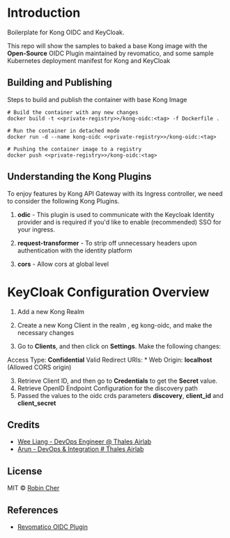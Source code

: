 # Introduction

Boilerplate for Kong OIDC and KeyCloak.

This repo will show the samples to baked a base Kong image with the **Open-Source** OIDC Plugin maintained by revomatico, and some sample Kubernetes deployment manifest for Kong and KeyCloak 

## Building and Publishing

Steps to build and publish the container with base Kong Image

```
# Build the container with any new changes
docker build -t <<private-registry>>/kong-oidc:<tag> -f Dockerfile . 

# Run the container in detached mode
docker run -d --name kong-oidc <<private-registry>>/kong-oidc:<tag>       

# Pushing the container image to a registry
docker push <<private-registry>>/kong-oidc:<tag>   
```

## Understanding the Kong Plugins

To enjoy features by Kong API Gateway with its Ingress controller, we need to consider the following Kong Plugins.

1. **odic** - This plugin is used to communicate with the Keycloak Identity provider and is required if you'd like to enable (recommended) SSO for your ingress.

2. **request-transformer** - To strip off unnecessary headers upon authentication with the identity platform

3. **cors** - Allow cors at global level

# KeyCloak Configuration Overview

1. Add a new Kong Realm
2. Create a new Kong Client in the realm , eg kong-oidc, and make the necessary changes

3. Go to **Clients**, and then click on **Settings**. Make the following changes:

Access Type: **Confidential**
Valid Redirect URIs: *
Web Origin: **localhost** (Allowed CORS origin)

3. Retrieve Client ID, and then go to **Credentials** to get the **Secret** value.
4. Retrieve OpenID Endpoint Configuration for the discovery path
4. Passed the values to the oidc crds parameters **discovery**, **client_id** and **client_secret**

## Credits

- [Wee Liang - DevOps Engineer @ Thales Airlab](https://www.linkedin.com/in/angweeliang)
- [Arun - DevOps & Integration # Thales Airlab](https://www.linkedin.com/in/arunsudhakar)

## License

MIT © [Robin Cher](LICENSE)

## References

- [Revomatico OIDC Plugin](https://github.com/revomatico/kong-oidc)